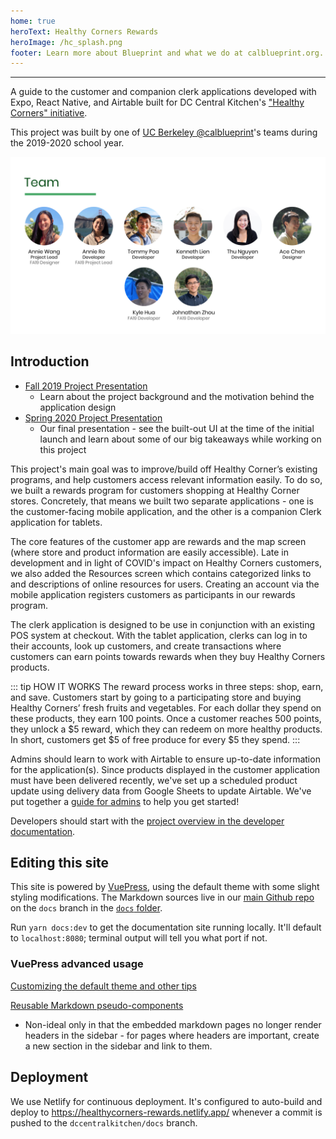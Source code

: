 ```yaml
---
home: true
heroText: Healthy Corners Rewards
heroImage: /hc_splash.png
footer: Learn more about Blueprint and what we do at calblueprint.org.
---
```


---

A guide to the customer and companion clerk applications developed with Expo, React Native, and Airtable built for DC Central Kitchen's ["Healthy Corners" initiative](https://dccentralkitchen.org/healthy-corners/).

This project was built by one of [UC Berkeley @calblueprint](https://calblueprint.org)'s teams during the 2019-2020 school year.

![Blueprint SP'20 Team](./shared/assets/team.png)

## Introduction

- [Fall 2019 Project Presentation](https://docs.google.com/presentation/d/1Q5_InElKnsrxvVdGdSQnlQo9-2z041UiefY3XZN8qhc/edit?usp=sharing)
  - Learn about the project background and the motivation behind the application design
- [Spring 2020 Project Presentation](https://docs.google.com/presentation/d/1c3pYATagMPXHsOCdEdmAfON6V6Vqg8KVUIMyGI1Baj4/edit?usp=sharing)
  - Our final presentation - see the built-out UI at the time of the initial launch and learn about some of our big takeaways while working on this project

This project's main goal was to improve/build off Healthy Corner’s existing programs, and help customers access relevant information easily. To do so, we built a rewards program for customers shopping at Healthy Corner stores. Concretely, that means we built two separate applications - one is the customer-facing mobile application, and the other is a companion Clerk application for tablets.

The core features of the customer app are rewards and the map screen (where store and product information are easily accessible). Late in development and in light of COVID's impact on Healthy Corners customers, we also added the Resources screen which contains categorized links to and descriptions of online resources for users. Creating an account via the mobile application registers customers as participants in our rewards program.

The clerk application is designed to be use in conjunction with an existing POS system at checkout. With the tablet application, clerks can log in to their accounts, look up customers, and create transactions where customers can earn points towards rewards when they buy Healthy Corners products.

::: tip HOW IT WORKS
The reward process works in three steps: shop, earn, and save. Customers start by going to a participating store and buying Healthy Corners’ fresh fruits and vegetables. For each dollar they spend on these products, they earn 100 points. Once a customer reaches 500 points, they unlock a $5 reward, which they can redeem on more healthy products. In short, customers get $5 of free produce for every \$5 they spend.
:::

Admins should learn to work with Airtable to ensure up-to-date information for the application(s). Since products displayed in the customer application must have been delivered recently, we've set up a scheduled product update using delivery data from Google Sheets to update Airtable. We've put together a [guide for admins](./admin) to help you get started!

Developers should start with the [project overview in the developer documentation](./shared/overview).

## Editing this site

This site is powered by [VuePress](https://vuepress.vuejs.org/), using the default theme with some slight styling modifications. The Markdown sources live in our [main Github repo](https://github.com/calblueprint/dccentralkitchen) on the `docs` branch in the [`docs` folder](https://github.com/calblueprint/dccentralkitchen/tree/docs/docs).

Run `yarn docs:dev` to get the documentation site running locally. It'll default to `localhost:8080`; terminal output will tell you what port if not.

### VuePress advanced usage

[Customizing the default theme and other tips](https://vuepressbook.com/)

[Reusable Markdown pseudo-components](https://github.com/vuejs/vuepress/issues/222)

- Non-ideal only in that the embedded markdown pages no longer render headers in the sidebar - for pages where headers are important, create a new section in the sidebar and link to them.

## Deployment

We use Netlify for continuous deployment. It's configured to auto-build and deploy to <https://healthycorners-rewards.netlify.app/> whenever a commit is pushed to the `dccentralkitchen/docs` branch.
